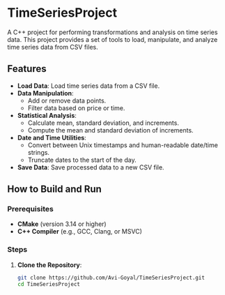 # TimeSeriesProject

A C++ project for performing transformations and analysis on time series data. This project provides a set of tools to load, manipulate, and analyze time series data from CSV files.

## Features

- **Load Data**: Load time series data from a CSV file.
- **Data Manipulation**:
  - Add or remove data points.
  - Filter data based on price or time.
- **Statistical Analysis**:
  - Calculate mean, standard deviation, and increments.
  - Compute the mean and standard deviation of increments.
- **Date and Time Utilities**:
  - Convert between Unix timestamps and human-readable date/time strings.
  - Truncate dates to the start of the day.
- **Save Data**: Save processed data to a new CSV file.

## How to Build and Run

### Prerequisites

- **CMake** (version 3.14 or higher)
- **C++ Compiler** (e.g., GCC, Clang, or MSVC)

### Steps

1. **Clone the Repository**:
   ```bash
   git clone https://github.com/Avi-Goyal/TimeSeriesProject.git
   cd TimeSeriesProject






